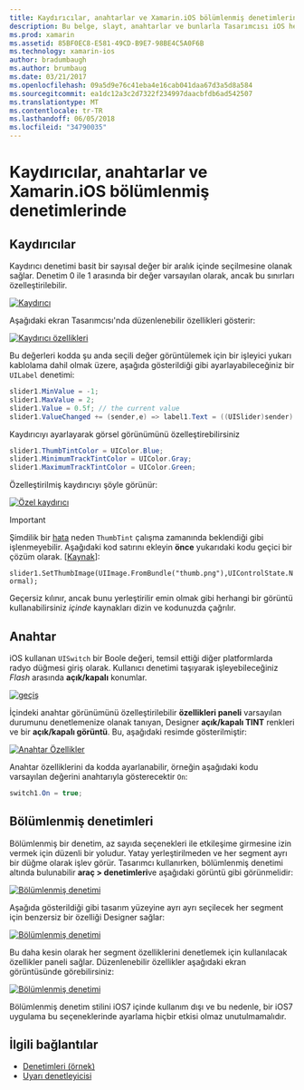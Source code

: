 ```yaml
---
title: Kaydırıcılar, anahtarlar ve Xamarin.iOS bölümlenmiş denetimlerinde
description: Bu belge, slayt, anahtarlar ve bunlarla Tasarımcısı iOS hem programlı olarak çalışmak nasıl açıklayan Xamarin.iOS bölümlenmiş denetimlerinde açıklanır.
ms.prod: xamarin
ms.assetid: 85BF0EC8-E581-49CD-B9E7-98BE4C5A0F6B
ms.technology: xamarin-ios
author: bradumbaugh
ms.author: brumbaug
ms.date: 03/21/2017
ms.openlocfilehash: 09a5d9e76c41eba4e16cab041daa67d3a5d8a584
ms.sourcegitcommit: ea1dc12a3c2d7322f234997daacbfdb6ad542507
ms.translationtype: MT
ms.contentlocale: tr-TR
ms.lasthandoff: 06/05/2018
ms.locfileid: "34790035"
---
```

# <a name="sliders-switches-and-segmented-controls-in-xamarinios"></a>Kaydırıcılar, anahtarlar ve Xamarin.iOS bölümlenmiş denetimlerinde

<a name="Sliders" />

## <a name="sliders"></a>Kaydırıcılar

Kaydırıcı denetimi basit bir sayısal değer bir aralık içinde seçilmesine olanak sağlar. Denetim 0 ile 1 arasında bir değer varsayılan olarak, ancak bu sınırları özelleştirilebilir.

 [![](slider-switch-segmented-controls-images/image25a.png "Kaydırıcı")](slider-switch-segmented-controls-images/image25a.png#lightbox)

Aşağıdaki ekran Tasarımcısı'nda düzenlenebilir özellikleri gösterir:

 [![](slider-switch-segmented-controls-images/image26a.png "Kaydırıcı özellikleri")](slider-switch-segmented-controls-images/image25a.png#lightbox)

Bu değerleri kodda şu anda seçili değer görüntülemek için bir işleyici yukarı kablolama dahil olmak üzere, aşağıda gösterildiği gibi ayarlayabileceğiniz bir `UILabel` denetimi:

```csharp
slider1.MinValue = -1;
slider1.MaxValue = 2;
slider1.Value = 0.5f; // the current value
slider1.ValueChanged += (sender,e) => label1.Text = ((UISlider)sender).Value.ToString ();
```

Kaydırıcıyı ayarlayarak görsel görünümünü özelleştirebilirsiniz

```csharp
slider1.ThumbTintColor = UIColor.Blue;
slider1.MinimumTrackTintColor = UIColor.Gray;
slider1.MaximumTrackTintColor = UIColor.Green;
```

Özelleştirilmiş kaydırıcıyı şöyle görünür:

 [![](slider-switch-segmented-controls-images/image27a.png "Özel kaydırıcı")](slider-switch-segmented-controls-images/image28a.png#lightbox)

> [!IMPORTANT]
> Şimdilik bir [hata](http://stackoverflow.com/a/19496179) neden `ThumbTint` çalışma zamanında beklendiği gibi işlenmeyebilir. Aşağıdaki kod satırını ekleyin **önce** yukarıdaki kodu geçici bir çözüm olarak. [[Kaynak](http://stackoverflow.com/a/21396794)]:
>
> `slider1.SetThumbImage(UIImage.FromBundle("thumb.png"),UIControlState.Normal);`
> 
> Geçersiz kılınır, ancak bunu yerleştirilir emin olmak gibi herhangi bir görüntü kullanabilirsiniz _içinde_ kaynakları dizin ve kodunuzda çağrılır.

<a name="Switch" />

## <a name="switch"></a>Anahtar

iOS kullanan `UISwitch` bir Boole değeri, temsil ettiği diğer platformlarda radyo düğmesi giriş olarak. Kullanıcı denetimi taşıyarak işleyebileceğiniz *Flash* arasında **açık/kapalı** konumlar.

 [![](slider-switch-segmented-controls-images/image28a.png "geçiş")](slider-switch-segmented-controls-images/image28a.png#lightbox)

İçindeki anahtar görünümünü özelleştirilebilir **özellikleri paneli** varsayılan durumunu denetlemenize olanak tanıyan, Designer **açık/kapalı TINT** renkleri ve bir **açık/kapalı görüntü**. Bu, aşağıdaki resimde gösterilmiştir:

 [![](slider-switch-segmented-controls-images/image29a.png "Anahtar Özellikler")](slider-switch-segmented-controls-images/image29a.png#lightbox)

Anahtar özelliklerini da kodda ayarlanabilir, örneğin aşağıdaki kodu varsayılan değerini anahtarıyla gösterecektir `On`:

```csharp
switch1.On = true;
```

 <a name="Segmented_Controls" />


## <a name="segmented-controls"></a>Bölümlenmiş denetimleri

Bölümlenmiş bir denetim, az sayıda seçenekleri ile etkileşime girmesine izin vermek için düzenli bir yoludur. Yatay yerleştirilmeden ve her segment ayrı bir düğme olarak işlev görür. Tasarımcı kullanırken, bölümlenmiş denetimi altında bulunabilir **araç > denetimleri**ve aşağıdaki görüntü gibi görünmelidir:

 [![](slider-switch-segmented-controls-images/segmentedcontrol.png "Bölümlenmiş denetimi")](slider-switch-segmented-controls-images/segmentedcontrol.png#lightbox)

Aşağıda gösterildiği gibi tasarım yüzeyine ayrı ayrı seçilecek her segment için benzersiz bir özelliği Designer sağlar:

 [![](slider-switch-segmented-controls-images/segmentedcontrolselection.png "Bölümlenmiş denetimi")](slider-switch-segmented-controls-images/segmentedcontrolselection.png#lightbox)

Bu daha kesin olarak her segment özelliklerini denetlemek için kullanılacak özellikler paneli sağlar. Düzenlenebilir özellikler aşağıdaki ekran görüntüsünde görebilirsiniz:

 [![](slider-switch-segmented-controls-images/segmentedcontrolproperties.png "Bölümlenmiş denetimi")](slider-switch-segmented-controls-images/segmentedcontrolproperties.png#lightbox)

Bölümlenmiş denetim stilini iOS7 içinde kullanım dışı ve bu nedenle, bir iOS7 uygulama bu seçeneklerinde ayarlama hiçbir etkisi olmaz unutulmamalıdır.

## <a name="related-links"></a>İlgili bağlantılar

- [Denetimleri (örnek)](https://developer.xamarin.com/samples/Controls/)
- [Uyarı denetleyicisi](https://developer.xamarin.com/recipes/ios/standard_controls/alertcontroller/)
